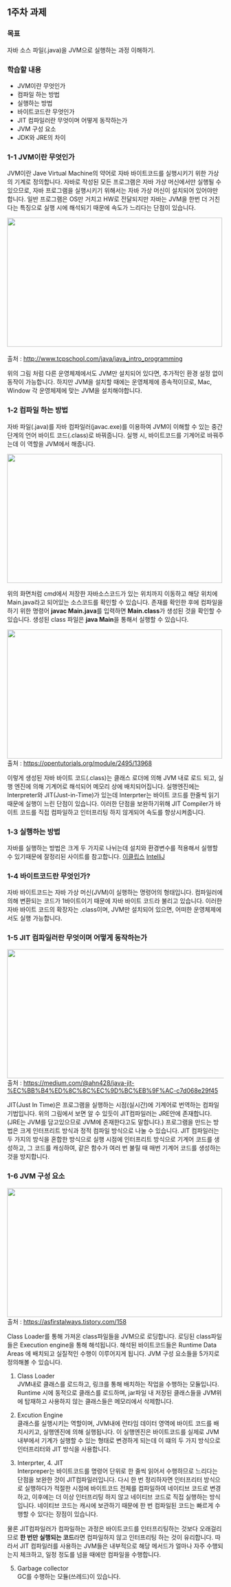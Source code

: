 
## 1주차 과제

### 목표
자바 소스 파일(.java)을 JVM으로 실행하는 과정 이해하기.
### 학습할 내용
- JVM이란 무엇인가
- 컴파일 하는 방법
- 실행하는 방법
- 바이트코드란 무엇인가
- JIT 컴파일러란 무엇이며 어떻게 동작하는가
- JVM 구성 요소
- JDK와 JRE의 차이

### 1-1 JVM이란 무엇인가
JVM이란 Jave Virtual Machine의 약어로 자바 바이트코드를 실행시키기 위한 가상의 기계로 정의합니다. 자바로 작성된 모든 프로그램은 자바 가상 머신에서만 실행될 수 있으므로, 자바 프로그램을 실행시키기 위해서는 자바 가상 머신이 설치되어 있어야만 합니다. 일반 프로그램은 OS만 거치고 HW로 전달되지만 자바는 JVM을 한번 더 거친다는 특징으로 실행 시에 해석되기 때문에 속도가 느리다는 단점이 있습니다.   

<img src="http://www.tcpschool.com/lectures/img_java_jvm.png" width="500" height="300"> <br>   
출처 : <http://www.tcpschool.com/java/java_intro_programming> 

위의 그림 처럼 다른 운영체제에서도 JVM만 설치되어 있다면, 추가적인 환경 설정 없이 동작이 가능합니다. 하지만 JVM을 설치할 때에는 운영체제에 종속적이므로, Mac, Window 각 운영체제에 맞는 JVM을 설치해야합니다.

### 1-2 컴파일 하는 방법
자바 파일(.java)를 자바 컴파일러(javac.exe)를 이용하여 JVM이 이해할 수 있는 중간단계의 언어 바이트 코드(.class)로 바꿔줍니다. 실행 시, 바이트코드를 기계어로 바꿔주는데 이 역할을 JVM에서 해줍니다. 

<img src ="https://user-images.githubusercontent.com/60785586/106427158-3b79fb80-64aa-11eb-96f0-99d636433d0e.png" width="500" height="300"> <br>

위의 화면처럼 cmd에서 저장한 자바소스코드가 있는 위치까지 이동하고 해당 위치에 Main.java라고 되어있는 소스코드를 확인할 수 있습니다. 존재를 확인한 후에 컴파일을 하기 위한 명령어 **javac Main.java**를 입력하면 **Main.class**가 생성된 것을 확인할 수 있습니다. 생성된 class 파일은 **java Main**을 통해서 실행할 수 있습니다.

<img src ="https://s3.ap-northeast-2.amazonaws.com/opentutorials-user-file/module/516/1847.gif" width="500" height="300"> <br>
출처 : <https://opentutorials.org/module/2495/13968> 

이렇게 생성된 자바 바이트 코드(.class)는 클래스 로더에 의해 JVM 내로 로드 되고, 실행 엔진에 의해 기계어로 해석되어 메모리 상에 배치되어집니다. 실행엔진에는 Interpreter와 JIT(Just-in-Time)가 있는데 Interprter는 바이트 코드를 한줄씩 읽기 때문에 실행이 느린 단점이 있습니다. 이러한 단점을 보완하기위해 JIT Compiler가 바이트 코드를 직접 컴파일하고 인터프리팅 하지 않게되어 속도를 향상시켜줍니다.

### 1-3 실행하는 방법
자바를 실행하는 방법은 크게 두 가지로 나뉘는데 설치와 환경변수를 적용해서 실행할 수 있기때문에 잘정리된 사이트를 참고합니다.
[이클립스](https://racoonlotty.tistory.com/entry/Eclipse-%EC%84%A4%EC%B9%98-%EB%B0%8F-%EC%8B%A4%ED%96%89)   [IntelliJ](https://whitepaek.tistory.com/10)

### 1-4 바이트코드란 무엇인가?
자바 바이트코드는 자바 가상 머신(JVM)이 실행하는 명령어의 형태입니다. 컴파일러에 의해 변환되는 코드가 1바이트이기 때문에 자바 바이트 코드라 불리고 있습니다. 이러한 자바 바이트 코드의 확장자는 .class이며, JVM만 설치되어 있으면, 어떠한 운영체제에서도 실행 가능합니다.

### 1-5 JIT 컴파일러란 무엇이며 어떻게 동작하는가

<img src = "https://miro.medium.com/max/4000/1*VFo0CC-chzvqJk6sls6ukQ.png" width="900" height="300"> <br>
출처 : <https://medium.com/@ahn428/java-jit-%EC%BB%B4%ED%8C%8C%EC%9D%BC%EB%9F%AC-c7d068e29f45>  

JIT(Just In Time)은 프로그램을 실행하는 시점(실시간)에 기계어로 번역하는 컴파일 기법입니다. 위의 그림에서 보면 알 수 있듯이 JIT컴파일러는 JRE안에 존재합니다.(JRE는 JVM를 담고있으므로 JVM에 존재한다고도 말합니다.) 프로그램을 만드는 방법은 크게 인터프리트 방식과 정적 컴파일 방식으로 나눌 수 있습니다. JIT 컴파일러는 두 가지의 방식을 혼합한 방식으로 실행 시점에 인터프리트 방식으로 기계어 코드를 생성하고, 그 코드를 캐싱하여, 같은 함수가 여러 번 불릴 때 매번 기계어 코드를 생성하는 것을 방지합니다.

### 1-6 JVM 구성 요소
<img src ="https://t1.daumcdn.net/cfile/tistory/25616D45576B854C3F" width="500" height="300"> <br>
출처 : <https://asfirstalways.tistory.com/158> 

Class Loader를 통해 가져온 class파일들을 JVM으로 로딩합니다. 로딩된 class파일들은 Execution engine을 통해 해석됩니다. 해석된 바이트코드들은 Runtime Data Areas 에 배치되고 실질적인 수행이 이루어지게 됩니다. JVM 구성 요소들을 5가지로 정의해볼 수 있습니다.
1. Class Loader   
JVM내로 클래스를 로드하고, 링크를 통해 배치하는 작업을 수행하는 모듈입니다. Runtime 시에 동적으로 클래스를 로드하며, jar파일 내 저장된 클래스들을 JVM위에 탑재하고 사용하지 않는 클래스들은 메모리에서 삭제합니다.

2. Excution Engine   
클래스를 실행시키는 역할이며, JVM내에 런타임 데이터 영역에 바이트 코드를 배치시키고, 실행엔진에 의해 실행됩니다. 이 실행엔진은 바이트코드를 실제로 JVM 내부에서 기계가 실행할 수 있는 형태로 변경하게 되는데 이 떄의 두 가지 방식으로 인터프리터와 JIT 방식을 사용합니다.

3. Interprter, 4. JIT   
Interpreper는 바이트코드를 명령어 단위로 한 줄씩 읽어서 수행하므로 느리다는 단점을 보완한 것이 JIT컴파일러입니다. 다시 한 번 정리하자면 인터프리터 방식으로 실행하다가 적절한 시점에 바이트코드 전체를 컴파일하여 네이티브 코드로 변경하고, 이후에는 더 이상 인터프리팅 하지 않고 네이티브 코드로 직접 실행하는 방식입니다. 네이티브 코드는 캐시에 보관하기 때문에 한 번 컴파일된 코드는 빠르게 수행할 수 있다는 장점이 있습니다.  

물론 JIT컴파일러가 컴파일하는 과정은 바이트코드를 인터프리팅하는 것보다 오래걸리므로 **한 번만 실행되는 코드**라면 컴파일하지 않고 인터프리팅 하는 것이 유리합니다. 따라서 JIT 컴파일러를 사용하는 JVM들은 내부적으로 해당 메서드가 얼마나 자주 수행되는지 체크하고, 일정 정도를 넘을 때에만 컴파일을 수행합니다.

5. Garbage collector   
GC를 수행하는 모듈(쓰레드)이 있습니다.
  


                                                                                          



